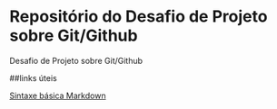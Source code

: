 # Repositório do Desafio de Projeto sobre Git/Github
Desafio de Projeto sobre Git/Github

##links úteis

[Sintaxe básica Markdown ](https://docs.pipz.com/central-de-ajuda/learning-center/guia-basico-de-markdown#open)
